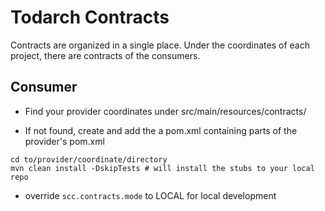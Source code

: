 # Todarch Contracts

Contracts are organized in a single place. Under the coordinates of each project, there are contracts of the consumers.

## Consumer

- Find your provider coordinates under src/main/resources/contracts/

- If not found, create and add the a pom.xml containing parts of the provider's pom.xml

```shell
cd to/provider/coordinate/directory
mvn clean install -DskipTests # will install the stubs to your local repo
```

- override `scc.contracts.mode` to LOCAL for local development

